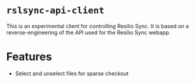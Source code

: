 # `rslsync-api-client`
 
This is an experimental client for controlling Resilio Sync.
It is based on a reverse-engineering of the API used for the Resilio Sync webapp.

# Features

* Select and unselect files for sparse checkout
